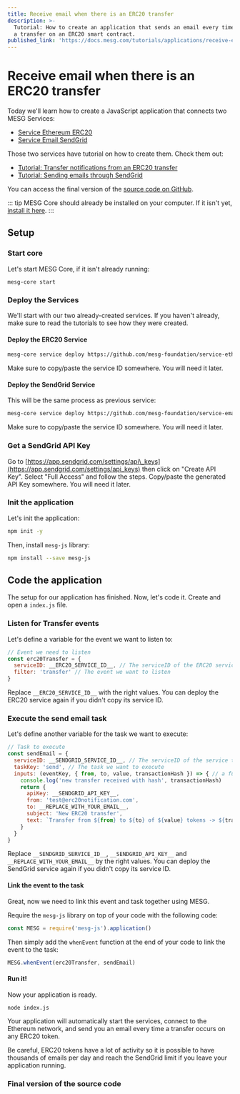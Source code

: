 ```yaml
---
title: Receive email when there is an ERC20 transfer
description: >-
  Tutorial: How to create an application that sends an email every time there is
  a transfer on an ERC20 smart contract.
published_link: 'https://docs.mesg.com/tutorials/applications/receive-email-when-there-is-an-erc20-transfer.html'
---
```


# Receive email when there is an ERC20 transfer

Today we'll learn how to create a JavaScript application that connects two MESG Services:

* [Service Ethereum ERC20](https://github.com/mesg-foundation/service-ethereum-erc20)
* [Service Email SendGrid](https://github.com/mesg-foundation/service-email-sendgrid)

Those two services have tutorial on how to create them. Check them out:

* [Tutorial: Transfer notifications from an ERC20 transfer](./listen-for-transfers-of-an-ethereum-erc20-token.md)
* [Tutorial: Sending emails through SendGrid](./send-emails-with-sendgrid.md)

You can access the final version of the [source code on GitHub](https://github.com/mesg-foundation/core/tree/master/docs/tutorials/applications/email-notification-one-erc20-transfer).

::: tip
MESG Core should already be installed on your computer. If it isn't yet, [install it here](../../guide/start-here/installation.html).
:::

## Setup

### Start core

Let's start MESG Core, if it isn't already running:

```text
mesg-core start
```

### Deploy the Services

We'll start with our two already-created services. If you haven't already, make sure to read the tutorials to see how they were created.

#### Deploy the ERC20 Service

```bash
mesg-core service deploy https://github.com/mesg-foundation/service-ethereum-erc20
```

Make sure to copy/paste the service ID somewhere. You will need it later.

#### Deploy the SendGrid Service

This will be the same process as previous service:

```bash
mesg-core service deploy https://github.com/mesg-foundation/service-email-sendgrid
```

Make sure to copy/paste the service ID somewhere. You will need it later.

### Get a SendGrid API Key

Go to [https://app.sendgrid.com/settings/api\_keys](https://app.sendgrid.com/settings/api_keys) then click on "Create API Key". Select "Full Access" and follow the steps. Copy/paste the generated API Key somewhere. You will need it later.

### Init the application

Let's init the application:

```bash
npm init -y
```

Then, install `mesg-js` library:

```bash
npm install --save mesg-js
```

## Code the application

The setup for our application has finished. Now, let's code it. Create and open a `index.js` file.

### Listen for Transfer events

Let's define a variable for the event we want to listen to:

```javascript
// Event we need to listen
const erc20Transfer = {
  serviceID: __ERC20_SERVICE_ID__, // The serviceID of the ERC20 service deployed
  filter: 'transfer' // The event we want to listen
}
```

Replace `__ERC20_SERVICE_ID__` with the right values. You can deploy the ERC20 service again if you didn't copy its service ID.

### Execute the send email task

Let's define another variable for the task we want to execute:

```javascript
// Task to execute
const sendEmail = {
  serviceID: __SENDGRID_SERVICE_ID__, // The serviceID of the service to send emails
  taskKey: 'send', // The task we want to execute
  inputs: (eventKey, { from, to, value, transactionHash }) => { // a function that returns the inputs for the send task based on the data of the event
    console.log('new transfer received with hash', transactionHash)
    return {
      apiKey: __SENDGRID_API_KEY__,
      from: 'test@erc20notification.com',
      to: __REPLACE_WITH_YOUR_EMAIL__,
      subject: 'New ERC20 transfer',
      text: `Transfer from ${from} to ${to} of ${value} tokens -> ${transactionHash}`
    }
  }
}
```

Replace `__SENDGRID_SERVICE_ID__`, `__SENDGRID_API_KEY__` and `__REPLACE_WITH_YOUR_EMAIL__` by the right values. You can deploy the SendGrid service again if you didn't copy its service ID.

#### Link the event to the task

Great, now we need to link this event and task together using MESG.

Require the `mesg-js` library on top of your code with the following code:

```javascript
const MESG = require('mesg-js').application()
```

Then simply add the `whenEvent` function at the end of your code to link the event to the task:

```javascript
MESG.whenEvent(erc20Transfer, sendEmail)
```

#### Run it!

Now your application is ready.

```bash
node index.js
```

Your application will automatically start the services, connect to the Ethereum network, and send you an email every time a transfer occurs on any ERC20 token.

Be careful, ERC20 tokens have a lot of activity so it is possible to have thousands of emails per day and reach the SendGrid limit if you leave your application running.


### Final version of the source code

<card-link url="https://github.com/mesg-foundation/core/tree/master/docs/tutorials/erc20-transfer-notifications/email-notification-one-erc20-transfer"></card-link>

